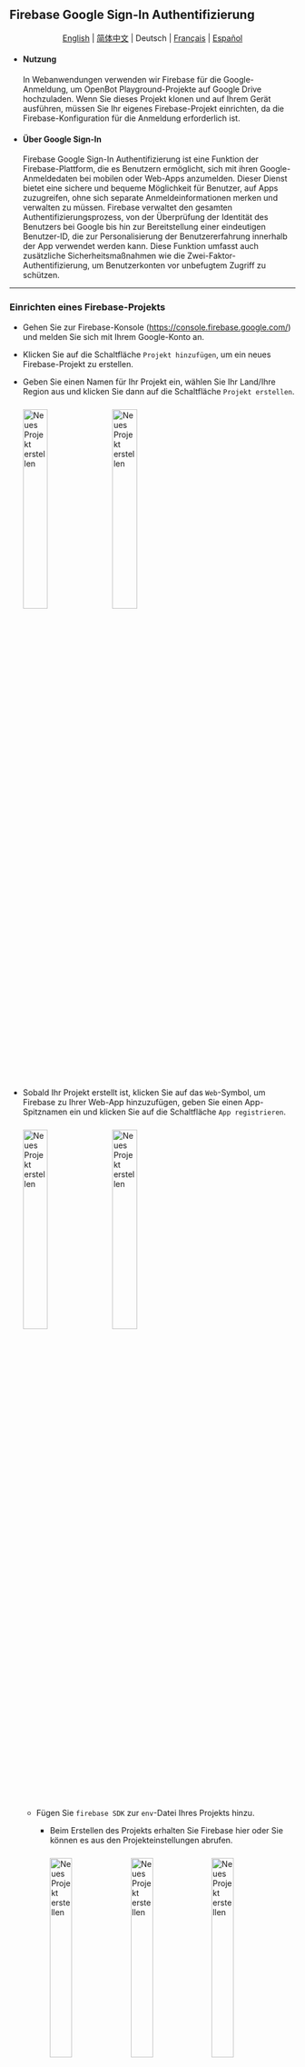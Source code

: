 ## Firebase Google Sign-In Authentifizierung

<p align="center">
  <a href="README.md">English</a> |
  <a href="README.zh-CN.md">简体中文</a> |
  <span>Deutsch</span> |
  <a href="README.fr-FR.md">Français</a> |
  <a href="README.es-ES.md">Español</a>
</p>

- #### Nutzung
  In Webanwendungen verwenden wir Firebase für die Google-Anmeldung, um OpenBot Playground-Projekte auf Google Drive hochzuladen. Wenn Sie dieses Projekt klonen und auf Ihrem Gerät ausführen, müssen Sie Ihr eigenes Firebase-Projekt einrichten, da die Firebase-Konfiguration für die Anmeldung erforderlich ist.
- #### Über Google Sign-In
  Firebase Google Sign-In Authentifizierung ist eine Funktion der Firebase-Plattform, die es Benutzern ermöglicht, sich mit ihren Google-Anmeldedaten bei mobilen oder Web-Apps anzumelden. Dieser Dienst bietet eine sichere und bequeme Möglichkeit für Benutzer, auf Apps zuzugreifen, ohne sich separate Anmeldeinformationen merken und verwalten zu müssen. Firebase verwaltet den gesamten Authentifizierungsprozess, von der Überprüfung der Identität des Benutzers bei Google bis hin zur Bereitstellung einer eindeutigen Benutzer-ID, die zur Personalisierung der Benutzererfahrung innerhalb der App verwendet werden kann. Diese Funktion umfasst auch zusätzliche Sicherheitsmaßnahmen wie die Zwei-Faktor-Authentifizierung, um Benutzerkonten vor unbefugtem Zugriff zu schützen.

****

### Einrichten eines Firebase-Projekts

- Gehen Sie zur Firebase-Konsole (https://console.firebase.google.com/) und melden Sie sich mit Ihrem Google-Konto an.

- Klicken Sie auf die Schaltfläche `Projekt hinzufügen`, um ein neues Firebase-Projekt zu erstellen.

- Geben Sie einen Namen für Ihr Projekt ein, wählen Sie Ihr Land/Ihre Region aus und klicken Sie dann auf die Schaltfläche `Projekt erstellen`.
    <p align="left">
    <img style="padding-right: 2%; padding-top: 2%; padding-bottom: 2%" src="../../../docs/images/firebase_create_project.jpg" alt="Neues Projekt erstellen" width="30%"/>
    <img style="padding-right: 2%;padding-top: 2%; padding-bottom: 2% " src="../../../docs/images/firebase_success_creation.jpg" alt="Neues Projekt erstellen" width="30%"/>
    </p>

- Sobald Ihr Projekt erstellt ist, klicken Sie auf das `Web`-Symbol, um Firebase zu Ihrer Web-App hinzuzufügen, geben Sie einen App-Spitznamen ein und klicken Sie auf die Schaltfläche `App registrieren`.
  <p align="left">
  <img style="padding-right: 2%; padding-top: 2%; padding-bottom: 2%;" src="../../../docs/images/firebase_web_icon.jpg" alt="Neues Projekt erstellen" width="30%"/>
  <img style="padding-right: 2%; padding-top: 2%; padding-bottom: 2%;" src="../../../docs/images/firebase_register_app.jpg" alt="Neues Projekt erstellen" width="30%"/>
  </p>

    - Fügen Sie `firebase SDK` zur `env`-Datei Ihres Projekts hinzu.
        - Beim Erstellen des Projekts erhalten Sie Firebase hier oder Sie können es aus den Projekteinstellungen abrufen.
          <p align="left">
          <img style="padding-right: 2%;padding-top: 2%; padding-bottom: 2%;" src="../../../docs/images/firebase_sdk.jpg" alt="Neues Projekt erstellen" width="30%"/>
          <img style="padding-right: 2%;padding-top: 2%; padding-bottom: 2%;" src="../../../docs/images/firebase_project_setting.jpg" alt="Neues Projekt erstellen" width="30%"/>
          <img style="padding-right: 2%;padding-top: 2%; padding-bottom: 2%;" src="../../../docs/images/firebase_project_setting_config.jpg" alt="Neues Projekt erstellen" width="30%"/>
          </p>

        - Verwendung von Umgebungsvariablen: Wenn Sie Firebase Authentication verwenden, müssen Sie möglicherweise sensible Informationen wie API-Schlüssel, Datenbankanmeldeinformationen und andere Geheimnisse speichern. Um dies sicher zu tun, können Sie Umgebungsvariablen verwenden, um diese Informationen außerhalb Ihres Codes zu speichern, indem Sie die folgenden Schritte ausführen.

            1. Erstellen Sie eine neue Datei im OpenBot Playground namens .env.
                 <p align="left">
                <img style="padding-right: 2%;padding-top: 2%; padding-bottom: 2%;" src="../../../docs/images/firebase_env.jpg" alt="Neues Projekt erstellen" width="30%"/>
                 </p> 

            3. Fügen Sie die folgenden Umgebungsvariablen zur .env-Datei hinzu, die in der firebase.js-Datei verwendet werden.

            ```bash
              REACT_APP_FIREBASE_API_KEY=<REACT_APP_FIREBASE_API_KEY>
              REACT_APP_AUTH_DOMAIN=<REACT_APP_AUTH_DOMAIN>
              REACT_APP_PROJECT_ID=<REACT_APP_PROJECT_ID>
              REACT_APP_STORAGE_BUCKET=<REACT_APP_STORAGE_BUCKET>
              REACT_APP_MESSAGING_SENDER_ID=<REACT_APP_MESSAGING_SENDER_ID>
              REACT_APP_APP_ID=<REACT_APP_APP_ID>
              REACT_APP_MEASUREMENT_ID=<REACT_APP_MEASUREMENT_ID>
              GENERATE_SOURCEMAP=false
            ```

- Aktivieren Sie die Firebase-Authentifizierungsmethode SignIn mit Google.

  <p align="left">

  <img style="padding-right: 2%; padding-top: 2%; padding-bottom: 2%;" src="../../../docs/images/firebase_authentication.jpg" alt="Neues Projekt erstellen" width="30%"/>

  <img style="padding-right: 2%; padding-top: 2%; padding-bottom: 2%;" src="../../../docs/images/firebase_google_option.jpg" alt="Neues Projekt erstellen" width="30%"/>

  <img style="padding-right: 2%;padding-top: 2%; padding-bottom: 2%;" src="../../../docs/images/firebase_google_signin_enable.jpg" alt="Neues Projekt erstellen" width="22.6%"/>

  </p>


- Aktivieren Sie die Firestore-Datenbank, indem Sie im linken Seitenmenü zum Menü "Build" navigieren.
  Klicken Sie auf ``Firestore Database`` aus den Optionen. Klicken Sie dann auf die Schaltfläche ``Datenbank erstellen``.

  <img style="padding-right: 2%; padding-top: 2%; padding-bottom: 2%;" src="../../../docs/images/firestore_database_setup.jpg" alt="Google Cloud Console" width="50%"/>

    - Für sichere Regeln wählen Sie ``Im Produktionsmodus starten`` und wählen Sie den Firestore-Standort für die
      App und klicken Sie auf die Schaltfläche ``Aktivieren``.

      <img style="padding-right: 2%; padding-top: 2%; padding-bottom: 2%;" src="../../../docs/images/firebase_database_production_build.jpg" alt="Google Cloud Console" width="30%"/>
      <img style="padding-right: 2%; padding-top: 2%; padding-bottom: 2%;" src="../../../docs/images/firebase_database_location.jpg" alt="Google Cloud Console" width="30%"/>

        - Sobald Ihre Datenbank erstellt ist, klicken Sie auf ``Regeln``, um Berechtigungen für Lesen und Schreiben zu konfigurieren.

          <img style="padding-right: 2%; padding-top: 2%; padding-bottom: 2%;" src="../../../docs/images/firebase_database_rules.jpg" alt="Google Cloud Console" width="30%"/>

        - Ersetzen Sie die Standardregeln durch den folgenden Code und klicken Sie auf die Schaltfläche ``Veröffentlichen``.

          ```bash
          rules_version = '2';
          service cloud.firestore {
              match /databases/{database}/documents {
                  match /{document=**} {
                      allow read, write: if request.auth != null;
                  }
              }
          }
          ```
        
### Einrichten von Google Drive-Diensten

- #### API aktivieren
  Gehen Sie zur Google Cloud
  Console (https://console.cloud.google.com/) und melden Sie sich
  mit demselben Google-Konto an, das Sie
  für Firebase verwenden. Dies gewährleistet eine nahtlose Integration zwischen den Diensten. Oben auf der Seite sehen Sie den aktuellen Projektnamen. Klicken Sie darauf, um den Projektauswähler zu öffnen. Wählen Sie im Abschnitt `ALLE` das Projekt aus, das Sie zu Firebase hinzugefügt haben, und wechseln Sie zu diesem.

  <img style="padding-right: 2%; padding-top: 2%; padding-bottom: 2%;" src="../../../docs/images/firebase_google_cloud_console.jpg" alt="Google Cloud Console" width="30%"/>
  <img style="padding-right: 2%; padding-top: 2%; padding-bottom: 2%;" src="../../../docs/images/firebase_google_cloud_project.jpg" alt="Google Cloud Console" width="30%"/>

- Nach dem Wechseln sollten Sie unter "Schnellzugriff" eine Option sehen, die als ``APIs & Services`` bezeichnet ist. Klicken Sie darauf.
  Wenn Sie es nicht sofort sehen, müssen Sie möglicherweise auf das Menüsymbol (normalerweise drei horizontale Linien) in der oberen linken Ecke klicken, um das Menü zu erweitern und die Optionen anzuzeigen.

  <img style="padding-right: 2%; padding-top: 2%; padding-bottom: 2%;" src="../../../docs/images/firebase_google_api_services.jpg" alt="Google Cloud Console" width="50%"/>

    - Nachdem Sie "APIs & Services" geöffnet haben, navigieren Sie zum Abschnitt ``Bibliothek``. Hier können Sie nach der Google Drive API suchen.
      <img style="padding-right: 2%; padding-top: 2%; padding-bottom: 2%;" src="../../../docs/images/firebase_google_drive_library.jpg" alt="Google Cloud Console" width="50%"/>

    - Die Google Drive API sollte in den Suchergebnissen erscheinen. Klicken Sie darauf.
      Auf der nächsten Seite finden Sie Informationen zur API. Klicken Sie auf die Schaltfläche "Aktivieren", um sie für Ihr Projekt zu aktivieren.
      Sobald sie aktiviert ist, können Sie auf die Google Drive- und Drive API-Einstellungen zugreifen und diese verwalten.
  
      <img style="padding-right: 2%; padding-top: 2%; padding-bottom: 2%;" src="../../../docs/images/firebase_google_drive_result.jpg" alt="Google Cloud Console" width="30%"/>
      <img style="padding-right: 2%; padding-top: 2%; padding-bottom: 2%;" src="../../../docs/images/firebase_google_drive_enable_api.jpg" alt="Google Cloud Console" width="30%"/>

### Fehlerbehebung

Hier sind einige häufige Probleme, die während des Firebase-Konfigurationsprozesses auftreten können, und deren entsprechende Lösungen.

```bash
  1. Fehler bei ungültigen Anmeldeinformationen: Überprüfen Sie die Browserkonsole auf Fehlermeldungen oder Warnungen im Zusammenhang mit ungültigen Anmeldeinformationen.
```

- Überprüfen Sie, ob Sie die richtige Client-ID und den richtigen API-Schlüssel in der Firebase-Konsole eingegeben haben.
- Stellen Sie sicher, dass keine Tippfehler oder Fehler in den in den Umgebungsvariablen eingegebenen Werten vorhanden sind.
- Stellen Sie sicher, dass Sie die Konfigurationseinstellungen ordnungsgemäß aktiviert haben, wenn Sie die Funktion firebase.auth().signInWithPopup() aufrufen.
- Stellen Sie sicher, dass Sie die richtige Firebase SDK-Version angegeben haben und sich mit dem gültigen Google-Konto anmelden.

```bash
  2. Fehler: Benutzerkonto deaktiviert.
```

- Der einzige Weg, dieses Problem zu beheben, besteht darin, das vorhandene Konto zu reaktivieren oder ein neues zu erstellen.
- Zusätzlich können Sie überprüfen, ob das Konto deaktiviert oder gelöscht wurde, bevor Sie versuchen, es mit Firebase Google Sign-in zu authentifizieren, und eine Fehlermeldung anzeigen, wenn das Konto nicht aktiv ist.

```bash
  3. Fehler bei der Cross-Origin Resource Sharing (CORS): Wenn Sie feststellen, dass das erwartete Verhalten der Webanwendung nicht auftritt, z. B. dass Daten nicht korrekt geladen oder angezeigt werden.
```

- Gehen Sie zur Firebase-Konsole, wählen Sie im Abschnitt Authentifizierung die Registerkarte "Anmeldemethode". Stellen Sie im Abschnitt "Autorisierte Domains" sicher, dass Ihre Webanwendungsdomain hinzugefügt wurde und dass CORS dafür aktiviert ist.
- Wenn Sie einen serverseitigen Authentifizierungsfluss verwenden, stellen Sie sicher, dass Sie die erforderlichen CORS-Header zu Ihrer Serverantwort hinzugefügt haben, um Anfragen von Ihrer Webanwendungsdomain zuzulassen.
- Wenn Sie Ihre Webanwendung auf Firebase Hosting hosten, aktiviert es automatisch CORS für Ihre Domain. Sie können auch Firebase Cloud Run verwenden, um API-Anfragen mit enthaltenen CORS-Headern zu bedienen.